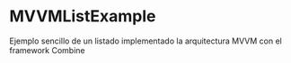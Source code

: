 # MVVMListExample
Ejemplo sencillo de un listado implementado la arquitectura MVVM con el framework Combine
